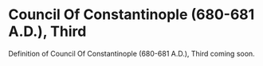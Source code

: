 # Council Of Constantinople (680-681 A.D.), Third
Definition of Council Of Constantinople (680-681 A.D.), Third coming soon.
